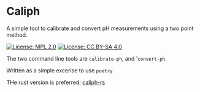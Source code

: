 # Caliph

A simple tool to calibrate and convert pH measurements using a two point method.

[![License: MPL 2.0](https://img.shields.io/badge/License-MPL%202.0-blue.svg)](https://opensource.org/licenses/MPL-2.0)
[![License: CC BY-SA 4.0](https://img.shields.io/badge/License-CC%20BY--SA%204.0-lightgrey.svg)](https://creativecommons.org/licenses/by-sa/4.0/)

The two command line tools are `calibrate-ph`, and '`convert-ph`.

Written as a simple excerise to use `poetry`

THe rust version is preferred: [caliph-rs](https://github.com/pdunne/caliph-rs)
